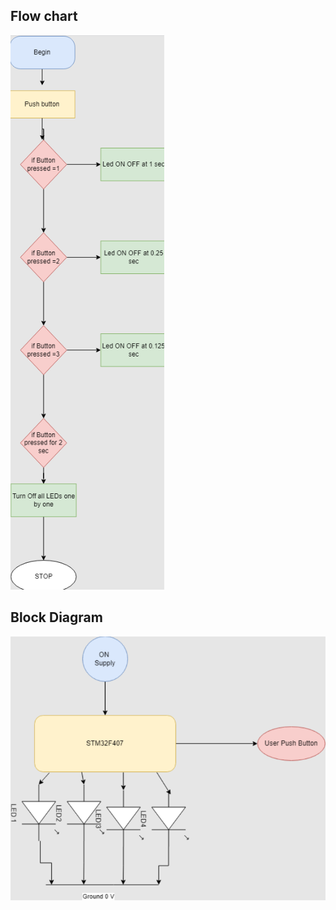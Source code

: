 ## Flow chart
![flowchart](https://github.com/19wh5a0202-Ujwala/M3_WiperControlSystem/blob/e31a318da48f9886fb22369a728ba4f84ee25d1e/2_Design/Flowchart/flowC.png)

## Block Diagram
![block diagram](https://github.com/19wh5a0202-Ujwala/M3_WiperControlSystem/blob/e31a318da48f9886fb22369a728ba4f84ee25d1e/2_Design/blockdiagram/blockd.png)

